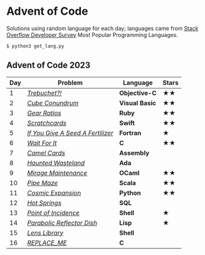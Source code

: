 # Advent of Code

Solutions using random language for each day; languages came from [Stack Overflow Developer Survey](https://survey.stackoverflow.co/2023/#section-most-popular-technologies-programming-scripting-and-markup-languages) Most Popular Programming Languages.

```sh
$ python3 get_lang.py
```

## Advent of Code 2023

| Day | Problem                                                                  | Language         | Stars |
|-----|--------------------------------------------------------------------------|------------------|-------|
| 1   | [*Trebuchet?!*](https://adventofcode.com/2023/day/1)                     | **Objective-C**  | ★★    |
| 2   | [*Cube Conundrum*](https://adventofcode.com/2023/day/2)                  | **Visual Basic** | ★★    |
| 3   | [*Gear Ratios*](https://adventofcode.com/2023/day/3)                     | **Ruby**         | ★★    |
| 4   | [*Scratchcards*](https://adventofcode.com/2023/day/4)                    | **Swift**        | ★★    |
| 5   | [*If You Give A Seed A Fertilizer*](https://adventofcode.com/2023/day/5) | **Fortran**      | ★     |
| 6   | [*Wait For It*](https://adventofcode.com/2023/day/6)                     | **C**            | ★★    |
| 7   | [*Camel Cards*](https://adventofcode.com/2023/day/7)                     | **Assembly**     |       |
| 8   | [*Haunted Wasteland*](https://adventofcode.com/2023/day/8)               | **Ada**          |       |
| 9   | [*Mirage Maintenance*](https://adventofcode.com/2023/day/9)              | **OCaml**        | ★★    |
| 10  | [*Pipe Maze*](https://adventofcode.com/2023/day/10)                      | **Scala**        | ★★    |
| 11  | [*Cosmic Expansion*](https://adventofcode.com/2023/day/11)               | **Python**       | ★★    |
| 12  | [*Hot Springs*](https://adventofcode.com/2023/day/12)                    | **SQL**          |       |
| 13  | [*Point of Incidence*](https://adventofcode.com/2023/day/13)             | **Shell**        | ★     |
| 14  | [*Parabolic Reflector Dish*](https://adventofcode.com/2023/day/14)       | **Lisp**         | ★     |
| 15  | [*Lens Library*](https://adventofcode.com/2023/day/15)                   | **Shell**        |       |
| 16  | [*REPLACE_ME*](https://adventofcode.com/2023/day/16)                     | **C**            |       |
